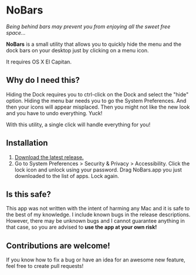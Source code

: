 # NoBars

*Being behind bars may prevent you from enjoying all the sweet free space...*

**NoBars** is a small utility that allows you to quickly hide the menu and the dock bars on your desktop just by clicking on a menu icon. 

It requires OS X El Capitan.

## Why do I need this?

Hiding the Dock requires you to ctrl-click on the Dock and select the "hide" option. Hiding the menu bar needs you to go the System Preferences. And then your icons will appear misplaced. Then you might not like the new look and you have to undo everything. Yuck!

With this utility, a single click will handle everything for you!

## Installation

1. [Download the latest release.](https://github.com/joaofermoselle/NoBars/releases)
2. Go to System Preferences > Security & Privacy > Accessibility. Click the lock icon and unlock using your password. Drag NoBars.app you just downloaded to the list of apps. Lock again.

## Is this safe?

This app was not written with the intent of harming any Mac and it is safe to the best of my knowledge. I include known bugs in the release descriptions. However, there may be unknown bugs and I cannot guarantee anything in that case, so you are advised to **use the app at your own risk!**

## Contributions are welcome!

If you know how to fix a bug or have an idea for an awesome new feature, feel free to create pull requests!
